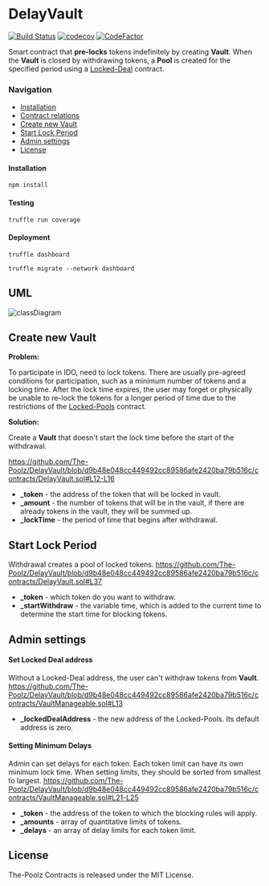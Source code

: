# DelayVault
[![Build Status](https://api.travis-ci.com/The-Poolz/DelayVault.svg?token=qArPwDxVjiye5pPqiscU&branch=master)](https://app.travis-ci.com/github/The-Poolz/DelayVault)
[![codecov](https://codecov.io/gh/The-Poolz/DelayVault/branch/master/graph/badge.svg)](https://codecov.io/gh/The-Poolz/DelayVault)
[![CodeFactor](https://www.codefactor.io/repository/github/the-poolz/DelayVault/badge)](https://www.codefactor.io/repository/github/the-poolz/DelayVault)

Smart contract that **pre-locks** tokens indefinitely by creating **Vault**. When the **Vault** is closed by withdrawing tokens, a **Pool** is created for the specified period using a [Locked-Deal](https://github.com/The-Poolz/Locked-pools) contract.

### Navigation

- [Installation](#installation)
- [Contract relations](#uml)
- [Create new Vault](#create-new-vault)
- [Start Lock Period](#start-lock-period)
- [Admin settings](#admin-settings)
- [License](#license)
#### Installation

```console
npm install
```

#### Testing

```console
truffle run coverage
```

#### Deployment

```console
truffle dashboard
```

```console
truffle migrate --network dashboard
```
## UML
![classDiagram](https://user-images.githubusercontent.com/68740472/204778278-98a68001-c4f7-441f-8b0e-dce1e9dcd60c.svg)

## Create new Vault
**Problem:**

To participate in IDO, need to lock tokens. There are usually pre-agreed conditions for participation, such as a minimum number of tokens and a locking time. After the lock time expires, the user may forget or physically be unable to re-lock the tokens for a longer period of time due to the restrictions of the [Locked-Pools](https://github.com/The-Poolz/Locked-pools) contract.

**Solution:**

Create a **Vault** that doesn't start the lock time before the start of the withdrawal.

https://github.com/The-Poolz/DelayVault/blob/d9b48e048cc449492cc89586afe2420ba79b516c/contracts/DelayVault.sol#L12-L16

- **_token** - the address of the token that will be locked in vault.
- **_amount** - the number of tokens that will be in the vault, if there are already tokens in the vault, they will be summed up.
- **_lockTime** - the period of time that begins after withdrawal.

## Start Lock Period
Withdrawal creates a pool of locked tokens.
https://github.com/The-Poolz/DelayVault/blob/d9b48e048cc449492cc89586afe2420ba79b516c/contracts/DelayVault.sol#L37

- **_token** - which token do you want to withdraw.
- **_startWithdraw** - the variable time, which is added to the current time to determine the start time for blocking tokens.

## Admin settings
#### Set Locked Deal address
Without a Locked-Deal address, the user can't withdraw tokens from **Vault**.
https://github.com/The-Poolz/DelayVault/blob/d9b48e048cc449492cc89586afe2420ba79b516c/contracts/VaultManageable.sol#L13
- **_lockedDealAddress** - the new address of the Locked-Pools. Its default address is zero.

#### Setting Minimum Delays
Admin can set delays for each token. Each token limit can have its own minimum lock time. When setting limits, they should be sorted from smallest to largest.
https://github.com/The-Poolz/DelayVault/blob/d9b48e048cc449492cc89586afe2420ba79b516c/contracts/VaultManageable.sol#L21-L25
- **_token** - the address of the token to which the blocking rules will apply.
- **_amounts** - array of quantitative limits of tokens.
- **_delays** - an array of delay limits for each token limit.

## License
The-Poolz Contracts is released under the MIT License.